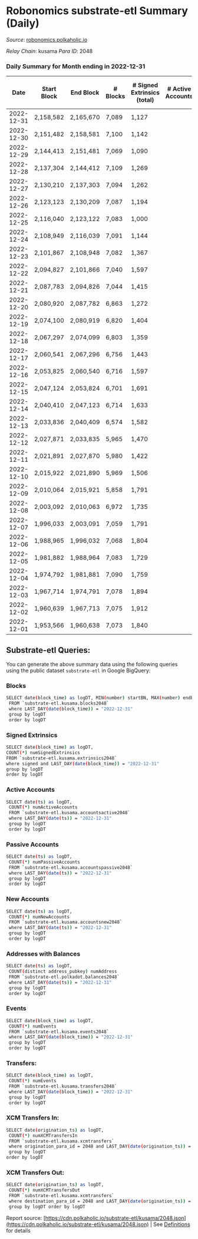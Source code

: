 # Robonomics substrate-etl Summary (Daily)

_Source_: [robonomics.polkaholic.io](https://robonomics.polkaholic.io)

*Relay Chain*: kusama
*Para ID*: 2048



### Daily Summary for Month ending in 2022-12-31


| Date | Start Block | End Block | # Blocks | # Signed Extrinsics (total) | # Active Accounts | # Passive | # New | # Addresses with Balances | # Events | # Transfers | # XCM Transfers In | # XCM Transfers Out | Issues | 
| ---- | ----------- | --------- | -------- | --------------------------- | ----------------- | --------- | ----- | ------------------------- | -------- | ----------- | ------------------ | ------------------- | ------ |
| 2022-12-31 | 2,158,582 | 2,165,670 | 7,089 | 1,127 |  |  |  | 3,001 | 39,823 | 1  |   |   |  |
| 2022-12-30 | 2,151,482 | 2,158,581 | 7,100 | 1,142 |  |  |  | 3,000 | 40,170 | 9  | 2 ($613.59) |   |  |
| 2022-12-29 | 2,144,413 | 2,151,481 | 7,069 | 1,090 |  |  |  | 3,000 | 39,853 | 18  | 1 ($240.83) |   |  |
| 2022-12-28 | 2,137,304 | 2,144,412 | 7,109 | 1,269 |  |  |  | 2,996 | 40,806 | 12  |   |   |  |
| 2022-12-27 | 2,130,210 | 2,137,303 | 7,094 | 1,262 |  |  |  | 2,990 | 40,597 | 2  | 4 ($213.82) |   |  |
| 2022-12-26 | 2,123,123 | 2,130,209 | 7,087 | 1,194 |  |  |  | 2,989 | 40,293 | 4  | 1 ($1.08) | 1 ($41.94) |  |
| 2022-12-25 | 2,116,040 | 2,123,122 | 7,083 | 1,000 |  |  |  | 2,979 | 39,513 | 5  | 1 ($94.68) | 2 ($878.34) |  |
| 2022-12-24 | 2,108,949 | 2,116,039 | 7,091 | 1,144 |  |  |  | 2,971 | 40,075 | 5  | 1 ($110.63) |   |  |
| 2022-12-23 | 2,101,867 | 2,108,948 | 7,082 | 1,367 |  |  |  | 2,969 | 41,053 | 4  |   | 2 ($180.98) |  |
| 2022-12-22 | 2,094,827 | 2,101,866 | 7,040 | 1,597 |  |  |  | 2,967 | 41,300 | 2  | 3 ($90.17) |   |  |
| 2022-12-21 | 2,087,783 | 2,094,826 | 7,044 | 1,415 |  |  |  | 2,966 | 40,357 | 10  | 2 ($377.77) |   |  |
| 2022-12-20 | 2,080,920 | 2,087,782 | 6,863 | 1,272 |  |  |  | 2,964 | 38,862 | 5  | 1 ($251.23) |   |  |
| 2022-12-19 | 2,074,100 | 2,080,919 | 6,820 | 1,404 |  |  |  | 2,962 | 39,149 | 14  |   | 1 ($0.07) |  |
| 2022-12-18 | 2,067,297 | 2,074,099 | 6,803 | 1,359 |  |  |  | 2,950 | 38,772 | 6  | 2 ($361.96) |   |  |
| 2022-12-17 | 2,060,541 | 2,067,296 | 6,756 | 1,443 |  |  |  | 2,949 | 38,764 | 2  | 2 ($75.24) | 1 ($0.87) |  |
| 2022-12-16 | 2,053,825 | 2,060,540 | 6,716 | 1,597 |  |  |  | 2,948 | 39,145 | 2  |   |   |  |
| 2022-12-15 | 2,047,124 | 2,053,824 | 6,701 | 1,691 |  |  |  | 2,947 | 39,545 | 16  |   |   |  |
| 2022-12-14 | 2,040,410 | 2,047,123 | 6,714 | 1,633 |  |  |  |  | 39,554 | 6  | 3 ($345.04) | 1 ($2.79) |  |
| 2022-12-13 | 2,033,836 | 2,040,409 | 6,574 | 1,582 |  |  |  | 2,931 | 38,633 | 6  | 2 ($1.14) | 6 ($325.20) |  |
| 2022-12-12 | 2,027,871 | 2,033,835 | 5,965 | 1,470 |  |  |  | 2,926 | 35,157 | 6  | 1 ($24.03) | 1 ($1.14) |  |
| 2022-12-11 | 2,021,891 | 2,027,870 | 5,980 | 1,422 |  |  |  | 2,924 | 35,012 | 2  |   | 1 ($298.12) |  |
| 2022-12-10 | 2,015,922 | 2,021,890 | 5,969 | 1,506 |  |  |  | 2,922 | 35,444 | 3  |   | 1 ($21.25) |  |
| 2022-12-09 | 2,010,064 | 2,015,921 | 5,858 | 1,791 |  |  |  | 2,922 | 35,970 | 7  |   |   |  |
| 2022-12-08 | 2,003,092 | 2,010,063 | 6,972 | 1,735 |  |  |  | 2,920 | 41,395 | 7  | 1 ($7.98) | 1 ($2.87) |  |
| 2022-12-07 | 1,996,033 | 2,003,091 | 7,059 | 1,791 |  |  |  | 2,918 | 42,266 | 3  | 2 ($62.27) |   |  |
| 2022-12-06 | 1,988,965 | 1,996,032 | 7,068 | 1,804 |  |  |  | 2,915 | 42,385 |   |   |   |  |
| 2022-12-05 | 1,981,882 | 1,988,964 | 7,083 | 1,729 |  |  |  | 2,914 | 42,124 | 2  | 1 ($52.10) | 1 ($0.98) |  |
| 2022-12-04 | 1,974,792 | 1,981,881 | 7,090 | 1,759 |  |  |  | 2,913 | 42,068 | 2  |   |   |  |
| 2022-12-03 | 1,967,714 | 1,974,791 | 7,078 | 1,894 |  |  |  | 2,911 | 42,381 | 9  | 2 ($34.02) |   |  |
| 2022-12-02 | 1,960,639 | 1,967,713 | 7,075 | 1,912 |  |  |  | 2,908 | 42,480 | 4  |   | 1 ($70.18) |  |
| 2022-12-01 | 1,953,566 | 1,960,638 | 7,073 | 1,840 |  |  |  | 2,907 | 42,419 | 7  |   | 5 ($568.26) |  |

## Substrate-etl Queries:
You can generate the above summary data using the following queries using the public dataset `substrate-etl` in Google BigQuery:

### Blocks
```bash
SELECT date(block_time) as logDT, MIN(number) startBN, MAX(number) endBN, COUNT(*) numBlocks 
 FROM `substrate-etl.kusama.blocks2048`  
 where LAST_DAY(date(block_time)) = "2022-12-31" 
 group by logDT 
 order by logDT
```

### Signed Extrinsics
```bash
SELECT date(block_time) as logDT, 
COUNT(*) numSignedExtrinsics 
FROM `substrate-etl.kusama.extrinsics2048`  
where signed and LAST_DAY(date(block_time)) = "2022-12-31" 
group by logDT 
order by logDT
```

### Active Accounts
```bash
SELECT date(ts) as logDT, 
 COUNT(*) numActiveAccounts 
 FROM `substrate-etl.kusama.accountsactive2048` 
 where LAST_DAY(date(ts)) = "2022-12-31" 
 group by logDT 
 order by logDT
```

### Passive Accounts
```bash
SELECT date(ts) as logDT, 
 COUNT(*) numPassiveAccounts 
 FROM `substrate-etl.kusama.accountspassive2048` 
 where LAST_DAY(date(ts)) = "2022-12-31" 
 group by logDT 
 order by logDT
```

### New Accounts
```bash
SELECT date(ts) as logDT, 
 COUNT(*) numNewAccounts 
 FROM `substrate-etl.kusama.accountsnew2048` 
 where LAST_DAY(date(ts)) = "2022-12-31" 
 group by logDT
 order by logDT
```

### Addresses with Balances
```bash
SELECT date(ts) as logDT,
 COUNT(distinct address_pubkey) numAddress 
 FROM `substrate-etl.polkadot.balances2048` 
 where LAST_DAY(date(ts)) = "2022-12-31" 
 group by logDT 
 order by logDT
```

### Events
```bash
SELECT date(block_time) as logDT, 
 COUNT(*) numEvents 
 FROM `substrate-etl.kusama.events2048` 
 where LAST_DAY(date(block_time)) = "2022-12-31" 
 group by logDT 
 order by logDT
```

### Transfers:
```bash
SELECT date(block_time) as logDT, 
 COUNT(*) numEvents 
 FROM `substrate-etl.kusama.transfers2048` 
 where LAST_DAY(date(block_time)) = "2022-12-31" 
 group by logDT 
 order by logDT
```

### XCM Transfers In:
```bash
SELECT date(origination_ts) as logDT, 
 COUNT(*) numXCMTransfersIn 
 FROM `substrate-etl.kusama.xcmtransfers` 
 where origination_para_id = 2048 and LAST_DAY(date(origination_ts)) = "2022-12-31" 
 group by logDT 
order by logDT
```

### XCM Transfers Out:
```bash
SELECT date(origination_ts) as logDT, 
 COUNT(*) numXCMTransfersOut 
 FROM `substrate-etl.kusama.xcmtransfers` 
 where destination_para_id = 2048 and LAST_DAY(date(origination_ts)) = "2022-12-31" 
 group by logDT order by logDT
```


Report source: [https://cdn.polkaholic.io/substrate-etl/kusama/2048.json](https://cdn.polkaholic.io/substrate-etl/kusama/2048.json) | See [Definitions](/DEFINITIONS.md) for details

